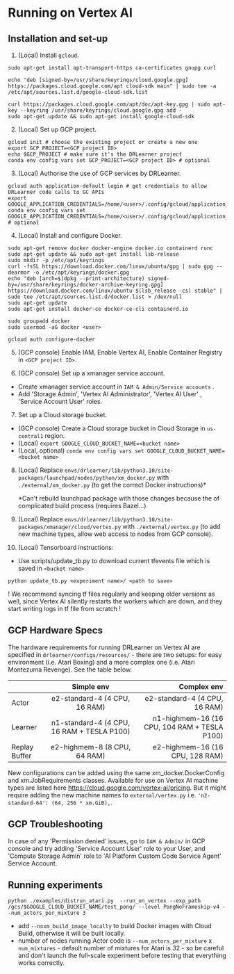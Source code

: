 # Running on Vertex AI

## Installation and set-up

1. (Local) Install `gcloud`.
```
sudo apt-get install apt-transport-https ca-certificates gnupg curl

echo "deb [signed-by=/usr/share/keyrings/cloud.google.gpg] https://packages.cloud.google.com/apt cloud-sdk main" | sudo tee -a /etc/apt/sources.list.d/google-cloud-sdk.list

curl https://packages.cloud.google.com/apt/doc/apt-key.gpg | sudo apt-key --keyring /usr/share/keyrings/cloud.google.gpg add -
sudo apt-get update && sudo apt-get install google-cloud-sdk
 ```

2. (Local) Set up GCP project.
```
gcloud init # choose the existing project or create a new one
export GCP_PROJECT=<GCP project ID>
echo $GCP_PROJECT # make sure it's the DRLearner project
conda env config vars set GCP_PROJECT=<GCP project ID> # optional
```
3. (Local) Authorise the use of GCP services by DRLearner.
```
gcloud auth application-default login # get credentials to allow DRLearner code calls to GC APIs
export GOOGLE_APPLICATION_CREDENTIALS=/home/<user>/.config/gcloud/application_default_credentials.json
conda env config vars set GOOGLE_APPLICATION_CREDENTIALS=/home/<user>/.config/gcloud/application_default_credentials.json # optional
```
4. (Local) Install and configure Docker.
```
sudo apt-get remove docker docker-engine docker.io containerd runc
sudo apt-get update && sudo apt-get install lsb-release
sudo mkdir -p /etc/apt/keyrings
curl -fsSL https://download.docker.com/linux/ubuntu/gpg | sudo gpg --dearmor -o /etc/apt/keyrings/docker.gpg
echo "deb [arch=$(dpkg --print-architecture) signed-by=/usr/share/keyrings/docker-archive-keyring.gpg] https://download.docker.com/linux/ubuntu $(lsb_release -cs) stable" | sudo tee /etc/apt/sources.list.d/docker.list > /dev/null
sudo apt-get update
sudo apt-get install docker-ce docker-ce-cli containerd.io
  
sudo groupadd docker
sudo usermod -aG docker <user>
  
gcloud auth configure-docker
```

5. (GCP console) Enable IAM, Enable Vertex AI, Enable Container Registry in `<GCP project ID>`.


6. (GCP console) Set up a xmanager service account.
- Create xmanager service account in `IAM & Admin/Service accounts` .
- Add 'Storage Admin', 'Vertex AI Administrator', 'Vertex AI User' , 'Service Account User' roles.

7. Set up a Cloud storage bucket.
- (GCP console) Create a Cloud storage bucket in Cloud Storage in `us-central1` region.
- (Local) `export GOOGLE_CLOUD_BUCKET_NAME=<bucket name>`
- (Local, optional) `conda env config vars set GOOGLE_CLOUD_BUCKET_NAME=<bucket name>`

8. (Local) Replace `envs/drlearner/lib/python3.10/site-packages/launchpad/nodes/python/xm_docker.py` with `./external/xm_docker.py`  (to get the correct Docker instructions)*

    *Can't rebuild launchpad package with those changes because the of complicated build process (requires Bazel...)


9. (Local) Replace `envs/drlearner/lib/python3.10/site-packages/xmanager/cloud/vertex.py` with `./external/vertex.py` (to add new machine types, allow web access to nodes from GCP console).


10. (Local) Tensorboard instructions:
- Use scripts/update_tb.py to download current tfevents file which is saved in `<bucket name>`
```
python update_tb.py <experiment name>/ <path to save> 
```
! We recommend syncing tf files regularly and keeping older versions as well, 
since Vertex AI silently restarts the workers which are down,
and they start writing logs in tf file from scratch !

## GCP Hardware Specs
The hardware requirements for running DRLearner on Vertex AI are specified in `drlearner/configs/resources/` - there are two setups: for easy environment (i.e. Atari Boxing) and a more complex one (i.e. Atari Montezuma Revenge). See the table below.


|               |                Simple   env                |                   Complex env                |
|---------------|:------------------------------------------:|---------------------------------------------:|
| Actor         |       e2-standard-4 (4 CPU, 16 RAM)        |                e2-standard-4 (4 CPU, 16 RAM) |
| Learner       | n1-standard-4 (4 CPU, 16 RAM + TESLA P100) | n1-highmem-16 (16 CPU, 104 RAM + TESLA P100) |
| Replay Buffer |        e2-highmem-8 (8 CPU, 64 RAM)        |              e2-highmem-16 (16 CPU, 128 RAM) |

New configurations can be added using the same xm_docker.DockerConfig and xm.JobRequirements classes. Available for use on Vertex AI machine types are listed here https://cloud.google.com/vertex-ai/pricing.
But it might require adding the new machine names to `external/vertex.py` i.e.  `'n2-standard-64': (64, 256 * xm.GiB),`.

## GCP Troubleshooting
In case of any 'Permission denied' issues, go to `IAM & Admin/` in GCP console and try adding 'Service Account User' role to your User, and
'Compute Storage Admin' role to 'AI Platform Custom Code Service Agent' Service Account.

## Running experiments
```
python ./examples/distrun_atari.py  --run_on_vertex --exp_path /gcs/$GOOGLE_CLOUD_BUCKET_NAME/test_pong/ --level PongNoFrameskip-v4 --num_actors_per_mixture 3
```
- add `--noxm_build_image_locally` to build Docker images with Cloud Build, otherwise it will be built locally.
- number of nodes running Actor code is `--num_actors_per_mixture` x `num_mixtures` - default number of mixtures for Atari is 32 - so be careful and don't launch the full-scale experiment before testing that everything works correctly.
